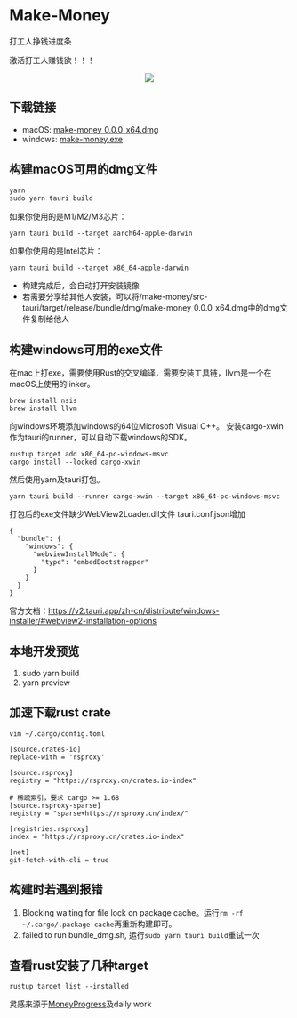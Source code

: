 # Make-Money

打工人挣钱进度条

激活打工人赚钱欲！！！

<p align="center">
  <!-- <img src="https://imgur.com/EUCZEB6.png" /> -->
  <img src="https://imgur.com/KQzZkAF.gif" />
</p>

## 下载链接
- macOS: [make-money_0.0.0_x64.dmg](./download/make-money_0.0.0_x64.dmg)
- windows: [make-money.exe](./download/make-money.exe)

## 构建macOS可用的dmg文件
```js
yarn
sudo yarn tauri build
```

如果你使用的是M1/M2/M3芯片：
```
yarn tauri build --target aarch64-apple-darwin
```
如果你使用的是Intel芯片：
```
yarn tauri build --target x86_64-apple-darwin
```

- 构建完成后，会自动打开安装镜像
- 若需要分享给其他人安装，可以将/make-money/src-tauri/target/release/bundle/dmg/make-money_0.0.0_x64.dmg中的dmg文件复制给他人




## 构建windows可用的exe文件

在mac上打exe，需要使用Rust的交叉编译，需要安装工具链，llvm是一个在macOS上使用的linker。
```
brew install nsis
brew install llvm
```
向windows环境添加windows的64位Microsoft Visual C++。
安装cargo-xwin作为tauri的runner，可以自动下载windows的SDK。
```
rustup target add x86_64-pc-windows-msvc
cargo install --locked cargo-xwin
```
然后使用yarn及tauri打包。
```
yarn tauri build --runner cargo-xwin --target x86_64-pc-windows-msvc
```

打包后的exe文件缺少WebView2Loader.dll文件
tauri.conf.json增加
```
{
  "bundle": {
    "windows": {
      "webviewInstallMode": {
        "type": "embedBootstrapper"
      }
    }
  }
}
```
官方文档：https://v2.tauri.app/zh-cn/distribute/windows-installer/#webview2-installation-options

## 本地开发预览
1. sudo yarn build
2. yarn preview

## 加速下载rust crate
```
vim ~/.cargo/config.toml
```
```
[source.crates-io]
replace-with = 'rsproxy'

[source.rsproxy]
registry = "https://rsproxy.cn/crates.io-index"

# 稀疏索引，要求 cargo >= 1.68
[source.rsproxy-sparse]
registry = "sparse+https://rsproxy.cn/index/"

[registries.rsproxy]
index = "https://rsproxy.cn/crates.io-index"

[net]
git-fetch-with-cli = true

```


## 构建时若遇到报错

1. Blocking waiting for file lock on package cache。运行`rm -rf ~/.cargo/.package-cache`再重新构建即可。
2. failed to run bundle_dmg.sh, 运行`sudo yarn tauri build`重试一次


## 查看rust安装了几种target
`rustup target list --installed`


灵感来源于[MoneyProgress](https://github.com/Lakr233/MoneyProgress)及daily work